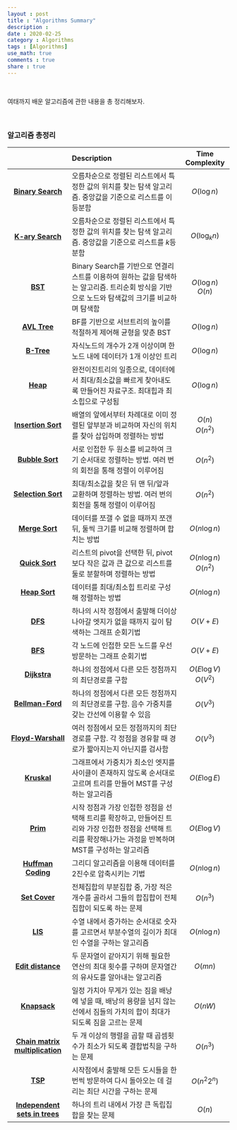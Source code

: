 ```yaml
---
layout : post
title : "Algorithms Summary"
description :
date : 2020-02-25
category : Algorithms
tags : [Algorithms]
use_math: true
comments : true
share : true
---
```


<br/>

여태까지 배운 알고리즘에 관한 내용을 총 정리해보자.

<br/>

### 알고리즘 총정리

|                                                              | Description                                                  |      Time Complexity       |
| :----------------------------------------------------------: | :----------------------------------------------------------- | :------------------------: |
| **[Binary Search](https://taewonkimz.github.io/2020-01-17/2bst/)** | 오름차순으로 정렬된 리스트에서 특정한 값의 위치를 찾는 탐색 알고리즘. 중앙값을 기준으로 리스트를 이등분함 |        $O(\log n)$         |
| **[K-ary Search](https://taewonkimz.github.io/2020-01-17/2bst/)** | 오름차순으로 정렬된 리스트에서 특정한 값의 위치를 찾는 탐색 알고리즘. 중앙값을 기준으로 리스트를 $k$등분함 |        $O(\log_kn)$        |
|   **[BST](https://taewonkimz.github.io/2020-01-17/2bst/)**   | Binary Search를 기반으로 연결리스트를 이용하여 원하는 값을 탐색하는 알고리즘. 트리순회 방식을 기반으로 노드와 탐색값의 크기를 비교하며 탐색함 |  $O(\log n)$<br />$O(n)$   |
| **[AVL Tree](https://taewonkimz.github.io/2020-01-18/avltreebtree/)** | BF를 기반으로 서브트리의 높이를 적절하게 제어해 균형을 맞춘 BST |        $O(\log n)$         |
| **[B-Tree](https://taewonkimz.github.io/2020-01-18/avltreebtree/)** | 자식노드의 개수가 2개 이상이며 한 노드 내에 데이터가 1개 이상인 트리 |        $O(\log n)$         |
| **[Heap](https://taewonkimz.github.io/2020-01-14/Heapsort/)** | 완전이진트리의 일종으로, 데이터에서 최대/최소값을 빠르게 찾아내도록 만들어진 자료구조. 최대힙과 최소힙으로 구성됨 |        $O(\log n)$         |
| **[Insertion Sort](https://taewonkimz.github.io/2020-01-15/Anothersorting/)** | 배열의 앞에서부터 차례대로 이미 정렬된 앞부분과 비교하며 자신의 위치를 찾아 삽입하며 정렬하는 방법 |    $O(n)$<br />$O(n^2)$    |
| **[Bubble Sort](https://taewonkimz.github.io/2020-01-15/Anothersorting/)** | 서로 인접한 두 원소를 비교하여 크기 순서대로 정렬하는 방법. 여러 번의 회전을 통해 정렬이 이루어짐 |          $O(n^2)$          |
| **[Selection Sort](https://taewonkimz.github.io/2020-01-15/Anothersorting/)** | 최대/최소값을 찾은 뒤 맨 뒤/앞과 교환하며 정렬하는 방법. 여러 번의 회전을 통해 정렬이 이루어짐 |          $O(n^2)$          |
| **[Merge Sort](https://taewonkimz.github.io/2020-01-12/Mergesort/)** | 데이터를 쪼갤 수 없을 때까지 쪼갠 뒤, 둘씩 크기를 비교해 정렬하며 합치는 방법 |        $O(n\log n)$        |
| **[Quick Sort](https://taewonkimz.github.io/2020-01-13/Quicksort/)** | 리스트의 pivot을 선택한 뒤, pivot보다 작은 값과 큰 값으로 리스트를 둘로 분할하며 정렬하는 방법 | $O(n\log n)$<br />$O(n^2)$ |
| **[Heap Sort](https://taewonkimz.github.io/2020-01-14/Heapsort/)** | 데이터를 최대/최소힙 트리로 구성해 정렬하는 방법             |        $O(n\log n)$        |
|  **[DFS](https://taewonkimz.github.io/2020-01-21/dfsbfs/)**  | 하나의 시작 정점에서 출발해 더이상 나아갈 엣지가 없을 때까지 깊이 탐색하는 그래프 순회기법 |          $O(V+E)$          |
|  **[BFS](https://taewonkimz.github.io/2020-01-21/dfsbfs/)**  | 각 노드에 인접한 모든 노드를 우선 방문하는 그래프 순회기법   |          $O(V+E)$          |
| **[Dijkstra](https://taewonkimz.github.io/2020-01-23/dijkstra/)** | 하나의 정점에서 다른 모든 정점까지의 최단경로를 구함         | $O(E\log V)$<br />$O(V^2)$ |
| **[Bellman-Ford](https://taewonkimz.github.io/2020-01-24/bellmanford/)** | 하나의 정점에서 다른 모든 정점까지의 최단경로를 구함. 음수 가중치를 갖는 간선에 이용할 수 있음 |          $O(V^3)$          |
| **[Floyd-Warshall](https://taewonkimz.github.io/2020-02-23/DP3/)** | 여러 정점에서 모든 정점까지의 최단경로를 구함. 각 정점을 경유할 때 경로가 짧아지는지 아닌지를 검사함 |          $O(V^3)$          |
| **[Kruskal](https://taewonkimz.github.io/2020-02-15/MST/)**  | 그래프에서 가중치가 최소인 엣지를 사이클이 존재하지 않도록 순서대로 고르며 트리를 만들어 MST를 구성하는 알고리즘 |        $O(E\log E)$        |
|   **[Prim](https://taewonkimz.github.io/2020-02-15/MST/)**   | 시작 정점과 가장 인접한 정점을 선택해 트리를 확장하고, 만들어진 트리와 가장 인접한 정점을 선택해 트리를 확장해나가는 과정을 반복하며 MST를 구성하는 알고리즘 |        $O(E\log V)$        |
| **[Huffman Coding](https://taewonkimz.github.io/2020-02-16/greedyetc/)** | 그리디 알고리즘을 이용해 데이터를 2진수로 압축시키는 기법    |        $O(n\log n)$        |
| **[Set Cover](https://taewonkimz.github.io/2020-02-16/greedyetc/)** | 전체집합의 부분집합 중, 가장 적은 개수를 골라서 그들의 합집합이 전체집합이 되도록 하는 문제 |          $O(n^3)$          |
|   **[LIS](https://taewonkimz.github.io/2020-02-21/DP1/)**    | 수열 내에서 증가하는 순서대로 숫자를 고르면서 부분수열의 길이가 최대인 수열을 구하는 알고리즘 |        $O(n\log n)$        |
| **[Edit distance](https://taewonkimz.github.io/2020-02-21/DP1/)** | 두 문자열이 같아지기 위해 필요한 연산의 최대 횟수를 구하며 문자열간의 유사도를 알아내는 알고리즘 |          $O(mn)$           |
| **[Knapsack](https://taewonkimz.github.io/2020-02-22/DP2/)** | 일정 가치아 무게가 있는 짐을 배낭에 넣을 때, 배낭의 용량을 넘지 않는 선에서 짐들의 가치의 합이 최대가 되도록 짐을 고르는 문제 |          $O(nW)$           |
| **[Chain matrix multiplication](https://taewonkimz.github.io/2020-02-22/DP2/)** | 두 개 이상의 행렬을 곱할 때 곱셈횟수가 최소가 되도록 결합법칙을 구하는 문제 |          $O(n^3)$          |
|   **[TSP](https://taewonkimz.github.io/2020-02-23/DP3/)**    | 시작점에서 출발해 모든 도시들을 한번씩 방문하여 다시 돌아오는 데 걸리는 최단 시간을 구하는 문제 |        $O(n^2 2^n)$        |
| **[Independent sets in trees](https://taewonkimz.github.io/2020-02-23/DP3/)** | 하나의 트리 내에서 가장 큰 독립집합을 찾는 문제              |           $O(n)$           |



























